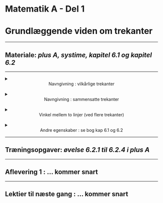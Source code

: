 <!-- MathJax loader -->
<script>
window.MathJax = {
  tex: { inlineMath: [['$', '$'], ['\\(', '\\)']] },
  svg: { fontCache: 'global' }
};
</script>
<script id="MathJax-script" async
  src="https://cdn.jsdelivr.net/npm/mathjax@3/es5/tex-mml-chtml.js">
</script>

<!-- Styling så alle tabelceller bliver topstilede -->
<style>
  table td {
    vertical-align: top;
  }
</style>


# Matematik A - Del 1
# Grundlæggende viden om trekanter

---

## ****Materiale:****  *plus A, systime, kapitel 6.1 og kapitel 6.2*

---

<details>
  <summary><center>Navngivning : vilkårlige trekanter</br></center></summary>

![](/del1_trekanter/trekants_notation.png)

<p align="center"><b>Trekanter</b> navngives med store bogstaver, \( \Delta ABC \)</p>

<p align="center"><b>Hjørnerne</b> navngives med store bogstaver,  A, B og C</p>

<p align="center"><b>Vinklerne</b> navngives med vinkelsymboler  \( \angle A, \angle B, \angle C \)</p>

<p align="center"><b>Længderne</b> navngives med små bogstaver a, b og c (a er modstående vinkel A) </p>

</br>
</details>


</br>




<details>
  <summary><center>Navngivning : sammensatte trekanter</center></summary>

![](/del1_trekanter/sammensat_trekant.png)

<p align="center"><b>Vinkler</b>, navngives \( \angle ABC \)  for "den venstre vinkel" ved hjørnet B.</p>

<p align="center"><b>Sider</b>, navngives \( \overline{AC} \) for den vandrette side.</p>

</details>


</br>


<details>
  <summary><center>Vinkel mellem to linjer (ved flere trekanter)</center></summary>

<p align="center">Nogen steder på nettet kan "vertical angles theorem" findes - på dansk "modstående vinkler er lige store". </br>
Dette gælder når to linjer skærer hinanden, at de modstående vinkler er lige store.</p>

![](/del1_trekanter/vinklerlinjer.png)

<p align="center">Dette kan bruges når to linjer skærer hinanden, og der er flere trekanter involveret.
Se eksempel:</p>

![](/del1_trekanter/eksempel.png)

<p align="center">Beklager det dårlige billede :-)</p>

</details>


</br>



<details>
<!-- centrer tekst men ikke selve summary -->
  <summary><center> Andre egenskaber : se bog kap 6.1 og 6.2</center></summary>

- Spids stump og ret vinkel (bog kap 6.1)

- Areal af trekant ud fra højde (bog kap 6.1)

- Vinkelsum trekant (bog kap 6.1)

- Retvinklet trekant (bog kap 6.1)

- Ligebenet og ligesidet trekant (bog kap 6.1 )

- Vinkelhalveringslinje, median, og midtnormal (bog kap 6.1)

- Ensvinklede trekanter (bog kap 6.2)



</details>

---


## Træningsopgaver: *øvelse 6.2.1 til 6.2.4 i plus A*

---


## Aflevering 1 : ... kommer snart

---

## Lektier til næste gang : ... kommer snart




